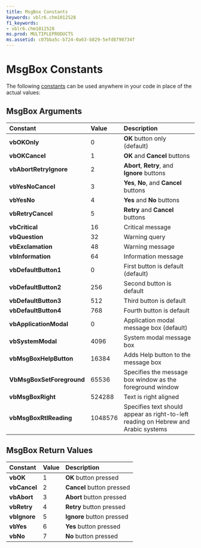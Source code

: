 ```yaml
---
title: MsgBox Constants
keywords: vblr6.chm1012528
f1_keywords:
- vblr6.chm1012528
ms.prod: MULTIPLEPRODUCTS
ms.assetid: c07bba5c-b724-0a63-b829-5efd8798734f
---
```



# MsgBox Constants

The following [constants](vbe-glossary.md) can be used anywhere in your code in place of the actual values:


## MsgBox Arguments



|**Constant**|**Value**|**Description**|
|:-----|:-----|:-----|
|**vbOKOnly**|0|**OK** button only (default)|
|**vbOKCancel**|1|**OK** and **Cancel** buttons|
|**vbAbortRetryIgnore**|2|**Abort**, **Retry**, and **Ignore** buttons|
|**vbYesNoCancel**|3|**Yes**, **No**, and **Cancel** buttons|
|**vbYesNo**|4|**Yes** and **No** buttons|
|**vbRetryCancel**|5|**Retry** and **Cancel** buttons|
|**vbCritical**|16|Critical message|
|**vbQuestion**|32|Warning query|
|**vbExclamation**|48|Warning message|
|**vbInformation**|64|Information message|
|**vbDefaultButton1**|0|First button is default (default)|
|**vbDefaultButton2**|256|Second button is default|
|**vbDefaultButton3**|512|Third button is default|
|**vbDefaultButton4**|768|Fourth button is default|
|**vbApplicationModal**|0|Application modal message box (default)|
|**vbSystemModal**|4096|System modal message box|
|**vbMsgBoxHelpButton**|16384|Adds Help button to the message box|
|**VbMsgBoxSetForeground**|65536|Specifies the message box window as the foreground window|
|**vbMsgBoxRight**|524288|Text is right aligned|
|**vbMsgBoxRtlReading**|1048576|Specifies text should appear as right-to-left reading on Hebrew and Arabic systems|

## MsgBox Return Values



|**Constant**|**Value**|**Description**|
|:-----|:-----|:-----|
|**vbOK**|1|**OK** button pressed|
|**vbCancel**|2|**Cancel** button pressed|
|**vbAbort**|3|**Abort** button pressed|
|**vbRetry**|4|**Retry** button pressed|
|**vbIgnore**|5|**Ignore** button pressed|
|**vbYes**|6|**Yes** button pressed|
|**vbNo**|7|**No** button pressed|

